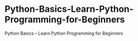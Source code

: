 # Python-Basics-Learn-Python-Programming-for-Beginners
Python Basics – Learn Python Programming for Beginners
